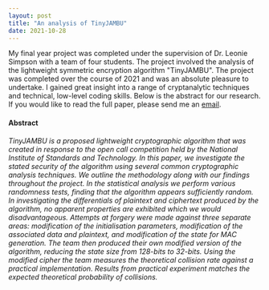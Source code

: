 ```yaml
---
layout: post
title: "An analysis of TinyJAMBU"
date: 2021-10-28
---
```


My final year project was completed under the supervision of Dr. Leonie Simpson with a team of four students. The project involved the analysis of the lightweight symmetric encryption algorithm "TinyJAMBU". The project was completed over the course of 2021 and was an absolute pleasure to undertake. I gained great insight into a range of cryptanalytic techniques and technical, low-level coding skills. Below is the abstract for our research. If you would like to read the full paper, please send me an <a href="mailto:jhagemann52@gmail.com">email</a>.

<H4>Abstract</H4>
<i>TinyJAMBU is a proposed lightweight cryptographic algorithm that was created in response
to the open call competition held by the National Institute of Standards and Technology. In this
paper, we investigate the stated security of the algorithm using several common cryptographic
analysis techniques. We outline the methodology along with our findings throughout the project.
In the statistical analysis we perform various randomness tests, finding that the algorithm appears
sufficiently random. In investigating the differentials of plaintext and ciphertext produced by the
algorithm, no apparent properties are exhibited which we would disadvantageous. Attempts at
forgery were made against three separate areas: modification of the initialisation parameters,
modification of the associated data and plaintext, and modification of the state for MAC generation. The team then produced their own modified version of the algorithm, reducing the state size
from 128-bits to 32-bits. Using the modified cipher the team measures the theoretical collision
rate against a practical implementation. Results from practical experiment matches the expected
theoretical probability of collisions.
</i>
